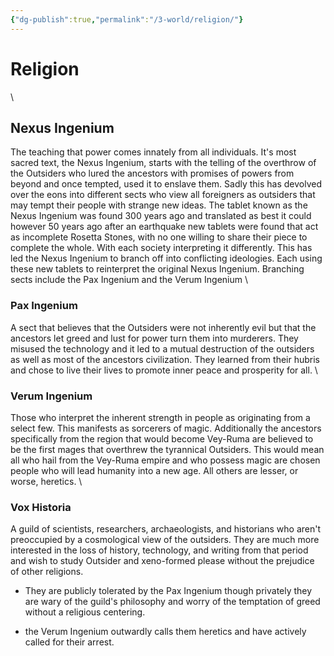 ```yaml
---
{"dg-publish":true,"permalink":"/3-world/religion/"}
---
```


# Religion
\
	
## Nexus Ingenium
The teaching that power comes innately from all individuals. It's most sacred text, the Nexus Ingenium, starts with the telling of the overthrow of the Outsiders who lured the ancestors with promises of powers from beyond and once tempted, used it to enslave them. Sadly this has devolved over the eons into different sects who view all foreigners as outsiders that may tempt their people with strange new ideas.
The tablet known as the Nexus Ingenium was found 300 years ago and translated as best it could however 50 years ago after an earthquake new tablets were found that act as incomplete Rosetta Stones, with no one willing to share their piece to complete the whole. With each society interpreting it differently. This has led the Nexus Ingenium to branch off into conflicting ideologies. Each using these new tablets to reinterpret the original Nexus Ingenium. Branching sects include the Pax Ingenium and the Verum Ingenium
\
	
### Pax Ingenium
A sect that believes that the Outsiders were not inherently evil but that the ancestors let greed and lust for power turn them into murderers. They misused the technology and it led to a mutual destruction of the outsiders as well as most of the ancestors civilization. They learned from their hubris and chose to live their lives to promote inner peace and prosperity for all.
\
	
### Verum Ingenium
Those who interpret the inherent strength in people as originating from a select few. This manifests as sorcerers of magic. Additionally the ancestors specifically from the region that would become Vey-Ruma are believed to be the first mages that overthrew the tyrannical Outsiders. This would mean all who hail from the Vey-Ruma empire and who possess magic are chosen people who will lead humanity into a new age. All others are lesser, or worse, heretics.
\
	
### Vox Historia
A guild of scientists, researchers, archaeologists, and historians who aren't preoccupied by a cosmological view of the outsiders. They are much more interested in the loss of history, technology, and writing from that period and wish to study Outsider and xeno-formed please without the prejudice of other religions. 
- They are publicly tolerated by the Pax Ingenium though privately they are wary of the guild's philosophy and worry of the temptation of greed without a religious centering.

- the Verum Ingenium outwardly calls them heretics and have actively called for their arrest.
